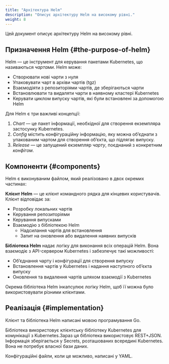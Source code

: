 ```yaml
---
title: "Архітектура Helm"
description: "Описує архітектуру Helm на високому рівні."
weight: 8
---
```


Цей документ описує архітектуру Helm на високому рівні.

## Призначення Helm {#the-purpose-of-helm}

Helm — це інструмент для керування пакетами Kubernetes, що називаються _чартами_. Helm може:

- Створювати нові чарти з нуля
- Упаковувати чарт в архіви чартів (tgz)
- Взаємодіяти з репозиторіями чартів, де зберігаються чарти
- Встановлювати та видаляти чарти в наявному кластері Kubernetes
- Керувати циклом випуску чартів, які були встановлені за допомогою Helm

Для Helm є три важливі концепції:

1. _Chart_ — це пакет інформації, необхідної для створення екземпляра застосунку Kubernetes.
2. _Config_ містить конфігураційну інформацію, яку можна обʼєднати з упакованим чартом для створення обʼєкта, що підлягає випуску.
3. _Release_ — це запущений екземпляр _чарту_, поєднаний з конкретним _конфігом_.

## Компоненти {#components}

Helm є виконуваним файлом, який реалізовано в двох окремих частинах:

**Клієнт Helm** — це клієнт командного рядка для кінцевих користувачів. Клієнт відповідає за:

- Розробку локальних чартів
- Керування репозиторіями
- Керування випусками
- Взаємодію з бібліотекою Helm
  - Надсилання чартів для встановлення
  - Запит на оновлення або видалення наявних випусків

**Бібліотека Helm** надає логіку для виконання всіх операцій Helm. Вона взаємодіє з API-сервером Kubernetes і забезпечує такі можливості:

- Обʼєднання чарту і конфігурації для створення випуску
- Встановлення чартів у Kubernetes і надання наступного обʼєкта випуску
- Оновлення та видалення чартів шляхом взаємодії з Kubernetes

Окрема бібліотека Helm інкапсулює логіку Helm, щоб її можна було використовувати різними клієнтами.

## Реалізація {#implementation}

Клієнт та бібліотека Helm написані мовою програмування Go.

Бібліотека використовує клієнтську бібліотеку Kubernetes для комунікації з Kubernetes.Зараз ця бібліотека використовує REST+JSON. Інформація зберігається у Secrets, розташованих всередині Kubernetes. Вона не потребує власної бази даних.

Конфігураційні файли, коли це можливо, написані у YAML.
